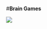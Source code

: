 #**Brain Games**    

<a href="https://codeclimate.com/github/Akitory4/project-lvl1-s92"><img src="https://codeclimate.com/github/Akitory4/project-lvl1-s92/badges/gpa.svg" /></a>
